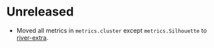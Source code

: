 # Unreleased

- Moved all metrics in `metrics.cluster` except `metrics.Silhouette` to [river-extra](https://github.com/online-ml/river-extra).
